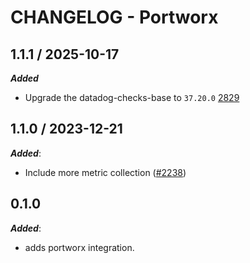 # CHANGELOG - Portworx

## 1.1.1 / 2025-10-17

***Added***

* Upgrade the datadog-checks-base to `37.20.0` [2829](@https://github.com/DataDog/integrations-extras/pull/2829)

## 1.1.0 / 2023-12-21

***Added***:

* Include more metric collection ([#2238](https://github.com/DataDog/integrations-extras/pull/2238))

## 0.1.0

***Added***:

* adds portworx integration.
